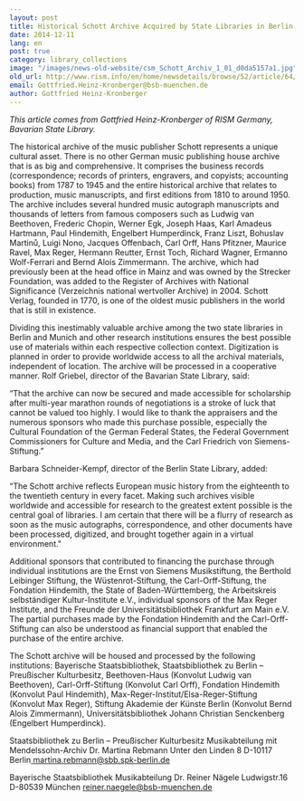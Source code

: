 ```yaml
---
layout: post
title: Historical Schott Archive Acquired by State Libraries in Berlin and Munich and Six Research Institutions
date: 2014-12-11
lang: en
post: true
category: library_collections
image: "/images/news-old-website/csm_Schott_Archiv_1_01_d0da5157a1.jpg"
old_url: http://www.rism.info/en/home/newsdetails/browse/52/article/64/historical-schott-archive-acquired-by-state-libraries-in-berlin-and-munich-and-six-research-institut.html
email: Gottfried.Heinz-Kronberger@bsb-muenchen.de
author: Gottfried Heinz-Kronberger
---
```


_This article comes from Gottfried Heinz-Kronberger of RISM Germany, Bavarian State Library._


The historical archive of the music publisher Schott represents a unique cultural asset. There is no other German music publishing house archive that is as big and comprehensive. It comprises the business records (correspondence; records of printers, engravers, and copyists; accounting books) from 1787 to 1945 and the entire historical archive that relates to production, music manuscripts, and first editions from 1810 to around 1950. The archive includes several hundred music autograph manuscripts and thousands of letters from famous composers such as Ludwig van Beethoven, Frederic Chopin, Werner Egk, Joseph Haas, Karl Amadeus Hartmann, Paul Hindemith, Engelbert Humperdinck, Franz Liszt, Bohuslav Martinů, Luigi Nono, Jacques Offenbach, Carl Orff, Hans Pfitzner, Maurice Ravel, Max Reger, Hermann Reutter, Ernst Toch, Richard Wagner, Ermanno Wolf-Ferrari and Bernd Alois Zimmermann. The archive, which had previously been at the head office in Mainz and was owned by the Strecker Foundation, was added to the Register of Archives with National Significance (Verzeichnis national wertvoller Archive) in 2004. Schott Verlag, founded in 1770, is one of the oldest music publishers in the world that is still in existence.

Dividing this inestimably valuable archive among the two state libraries in Berlin and Munich and other research institutions ensures the best possible use of materials within each respective collection context. Digitization is planned in order to provide worldwide access to all the archival materials, independent of location. The archive will be processed in a cooperative manner. Rolf Griebel, director of the Bavarian State Library, said:

“That the archive can now be secured and made accessible for scholarship after multi-year marathon rounds of negotiations is a stroke of luck that cannot be valued too highly. I would like to thank the appraisers and the numerous sponsors who made this purchase possible, especially the Cultural Foundation of the German Federal States, the Federal Government Commissioners for Culture and Media, and the Carl Friedrich von Siemens-Stiftung.”

Barbara Schneider-Kempf, director of the Berlin State Library, added:

“The Schott archive reflects European music history from the eighteenth to the twentieth century in every facet. Making such archives visible worldwide and accessible for research to the greatest extent possible is the central goal of libraries. I am certain that there will be a flurry of research as soon as the music autographs, correspondence, and other documents have been processed, digitized, and brought together again in a virtual environment."

Additional sponsors that contributed to financing the purchase through individual institutions are the Ernst von Siemens Musikstiftung, the Berthold Leibinger Stiftung, the Wüstenrot-Stiftung, the Carl-Orff-Stiftung, the Fondation Hindemith, the State of Baden-Württemberg, the Arbeitskreis selbständiger Kultur-Institute e.V., individual sponsors of the Max Reger Institute, and the Freunde der Universitätsbibliothek Frankfurt am Main e.V. The partial purchases made by the Fondation Hindemith and the Carl-Orff-Stiftung can also be understood as financial support that enabled the purchase of the entire archive.

The Schott archive will be housed and processed by the following institutions: Bayerische Staatsbibliothek, Staatsbibliothek zu Berlin – Preußischer Kulturbesitz, Beethoven-Haus (Konvolut Ludwig van Beethoven), Carl-Orff-Stiftung (Konvolut Carl Orff), Fondation Hindemith (Konvolut Paul Hindemith), Max-Reger-Institut/Elsa-Reger-Stiftung (Konvolut Max Reger), Stiftung Akademie der Künste Berlin (Konvolut Bernd Alois Zimmermann), Universitätsbibliothek Johann Christian Senckenberg (Engelbert Humperdinck).

Staatsbibliothek zu Berlin – Preußischer Kulturbesitz
Musikabteilung mit Mendelssohn-Archiv
Dr. Martina Rebmann
Unter den Linden 8
D-10117 Berlin[
martina.rebmann@sbb.spk-berlin.de](http://martina.rebmann.sbb.spk-berlin.de)

Bayerische Staatsbibliothek
Musikabteilung
Dr. Reiner Nägele
Ludwigstr.16
D-80539 München
[reiner.naegele@bsb-muenchen.de](mailto:reiner.naegele@bsb-muenchen.de)